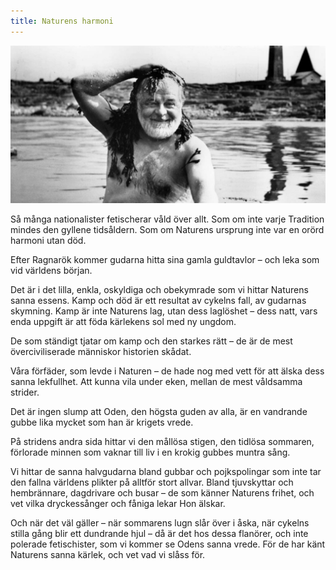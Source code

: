 ```yaml
---
title: Naturens harmoni
---
```

![](/assets/Taube.jpg)

Så många nationalister fetischerar våld över allt. Som om inte varje Tradition mindes den gyllene tidsåldern. Som om Naturens ursprung inte var en orörd harmoni utan död. 

Efter Ragnarök kommer gudarna hitta sina gamla guldtavlor – och leka som vid världens början.

Det är i det lilla, enkla, oskyldiga och obekymrade som vi hittar Naturens sanna essens. Kamp och död är ett resultat av cykelns fall, av gudarnas skymning. Kamp är inte Naturens lag, utan dess laglöshet – dess natt, vars enda uppgift är att föda kärlekens sol med ny ungdom.

De som ständigt tjatar om kamp och den starkes rätt – de är de mest överciviliserade människor historien skådat. 

Våra förfäder, som levde i Naturen – de hade nog med vett för att älska dess sanna lekfullhet. Att kunna vila under eken, mellan de mest våldsamma strider.

Det är ingen slump att Oden, den högsta guden av alla, är en vandrande gubbe lika mycket som han är krigets vrede. 

På stridens andra sida hittar vi den mållösa stigen, den tidlösa sommaren, förlorade minnen som vaknar till liv i en krokig gubbes muntra sång.

Vi hittar de sanna halvgudarna bland gubbar och pojkspolingar som inte tar den fallna världens plikter på alltför stort allvar. Bland tjuvskyttar och hembrännare, dagdrivare och busar – de som känner Naturens frihet, och vet vilka dryckessånger och fåniga lekar Hon älskar.

Och när det väl gäller – när sommarens lugn slår över i åska, när cykelns stilla gång blir ett dundrande hjul – då är det hos dessa flanörer, och inte polerade fetischister, som vi kommer se Odens sanna vrede. För de har känt Naturens sanna kärlek, och vet vad vi slåss för.

